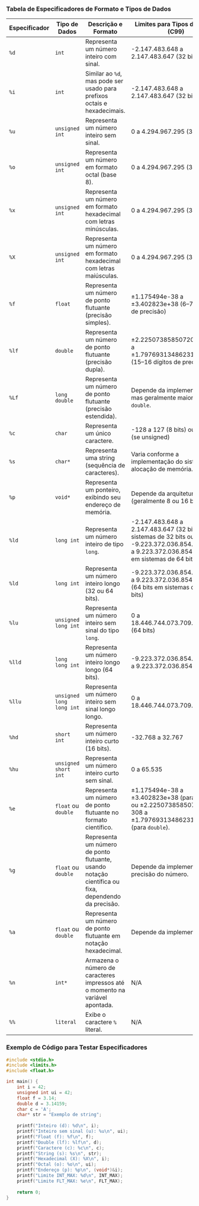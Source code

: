 ### Tabela de Especificadores de Formato e Tipos de Dados

| Especificador | Tipo de Dados          | Descrição e Formato                                   | Limites para Tipos de Dados (C99)          |
|---------------|------------------------|------------------------------------------------------|--------------------------------------------|
| `%d`          | `int`                  | Representa um número inteiro com sinal.              | -2.147.483.648 a 2.147.483.647 (32 bits)   |
| `%i`          | `int`                  | Similar ao `%d`, mas pode ser usado para prefixos octais e hexadecimais. | -2.147.483.648 a 2.147.483.647 (32 bits)   |
| `%u`          | `unsigned int`         | Representa um número inteiro sem sinal.              | 0 a 4.294.967.295 (32 bits)                |
| `%o`          | `unsigned int`         | Representa um número em formato octal (base 8).      | 0 a 4.294.967.295 (32 bits)                |
| `%x`          | `unsigned int`         | Representa um número em formato hexadecimal com letras minúsculas. | 0 a 4.294.967.295 (32 bits)                |
| `%X`          | `unsigned int`         | Representa um número em formato hexadecimal com letras maiúsculas. | 0 a 4.294.967.295 (32 bits)                |
| `%f`          | `float`                | Representa um número de ponto flutuante (precisão simples). | ±1.175494e-38 a ±3.402823e+38 (6–7 dígitos de precisão) |
| `%lf`         | `double`               | Representa um número de ponto flutuante (precisão dupla). | ±2.2250738585072014e-308 a ±1.7976931348623157e+308 (15–16 dígitos de precisão) |
| `%Lf`         | `long double`          | Representa um número de ponto flutuante (precisão estendida). | Depende da implementação, mas geralmente maior que o `double`. |
| `%c`          | `char`                 | Representa um único caractere.                       | -128 a 127 (8 bits) ou 0 a 255 (se unsigned)|
| `%s`          | `char*`                | Representa uma string (sequência de caracteres).     | Varia conforme a implementação do sistema e a alocação de memória. |
| `%p`          | `void*`                | Representa um ponteiro, exibindo seu endereço de memória. | Depende da arquitetura (geralmente 8 ou 16 bytes). |
| `%ld`         | `long int`             | Representa um número inteiro de tipo `long`.         | -2.147.483.648 a 2.147.483.647 (32 bits) em sistemas de 32 bits ou -9.223.372.036.854.775.808 a 9.223.372.036.854.775.807 em sistemas de 64 bits. |
| `%ld`         | `long int`             | Representa um número inteiro longo (32 ou 64 bits).  | -9.223.372.036.854.775.808 a 9.223.372.036.854.775.807 (64 bits em sistemas de 64 bits) |
| `%lu`         | `unsigned long int`    | Representa um número inteiro sem sinal do tipo `long`. | 0 a 18.446.744.073.709.551.615 (64 bits)    |
| `%lld`        | `long long int`        | Representa um número inteiro longo longo (64 bits).  | -9.223.372.036.854.775.808 a 9.223.372.036.854.775.807 |
| `%llu`        | `unsigned long long int` | Representa um número inteiro sem sinal longo longo. | 0 a 18.446.744.073.709.551.615             |
| `%hd`         | `short int`            | Representa um número inteiro curto (16 bits).        | -32.768 a 32.767                           |
| `%hu`         | `unsigned short int`   | Representa um número inteiro curto sem sinal.        | 0 a 65.535                                 |
| `%e`          | `float` ou `double`    | Representa um número de ponto flutuante no formato científico. | ±1.175494e-38 a ±3.402823e+38 (para `float`) ou ±2.2250738585072014e-308 a ±1.7976931348623157e+308 (para `double`). |
| `%g`          | `float` ou `double`    | Representa um número de ponto flutuante, usando notação científica ou fixa, dependendo da precisão. | Depende da implementação e precisão do número. |
| `%a`          | `float` ou `double`    | Representa um número de ponto flutuante em notação hexadecimal. | Depende da implementação. |
| `%n`          | `int*`                 | Armazena o número de caracteres impressos até o momento na variável apontada. | N/A                                        |
| `%%`          | `literal`              | Exibe o caractere `%` literal.                       | N/A                                        |


### Exemplo de Código para Testar Especificadores

```c
#include <stdio.h>
#include <limits.h>
#include <float.h>

int main() {
    int i = 42;
    unsigned int ui = 42;
    float f = 3.14;
    double d = 3.14159;
    char c = 'A';
    char* str = "Exemplo de string";
    
    printf("Inteiro (d): %d\n", i);
    printf("Inteiro sem sinal (u): %u\n", ui);
    printf("Float (f): %f\n", f);
    printf("Double (lf): %lf\n", d);
    printf("Caractere (c): %c\n", c);
    printf("String (s): %s\n", str);
    printf("Hexadecimal (X): %X\n", i);
    printf("Octal (o): %o\n", ui);
    printf("Endereço (p): %p\n", (void*)&i);
    printf("Limite INT_MAX: %d\n", INT_MAX);
    printf("Limite FLT_MAX: %e\n", FLT_MAX);
    
    return 0;
}
```

